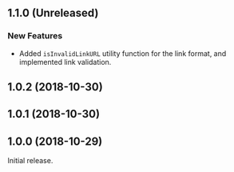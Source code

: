 ## 1.1.0 (Unreleased)

### New Features

- Added `isInvalidLinkURL` utility function for the link format, and implemented link validation.

## 1.0.2 (2018-10-30)

## 1.0.1 (2018-10-30)

## 1.0.0 (2018-10-29)

Initial release.
